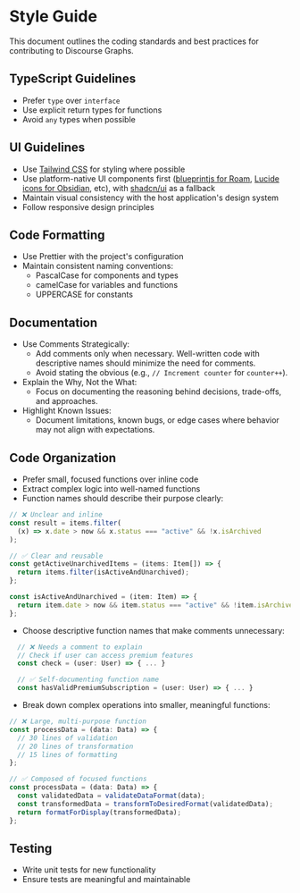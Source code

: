 # Style Guide

This document outlines the coding standards and best practices for contributing to Discourse Graphs.

## TypeScript Guidelines

- Prefer `type` over `interface`
- Use explicit return types for functions
- Avoid `any` types when possible

## UI Guidelines

- Use [Tailwind CSS](https://tailwindcss.com/) for styling where possible
- Use platform-native UI components first ([blueprintjs for Roam](https://roamresearch.com/#/app/developer-documentation/page/5BB8h4I7b), [Lucide icons for Obsidian](https://help.obsidian.md/Contributing+to+Obsidian/Style+guide), etc), with [shadcn/ui](https://ui.shadcn.com/) as a fallback
- Maintain visual consistency with the host application's design system
- Follow responsive design principles

## Code Formatting

- Use Prettier with the project's configuration
- Maintain consistent naming conventions:
  - PascalCase for components and types
  - camelCase for variables and functions
  - UPPERCASE for constants

## Documentation

- Use Comments Strategically:
  - Add comments only when necessary. Well-written code with descriptive names should minimize the need for comments.
  - Avoid stating the obvious (e.g., `// Increment counter` for `counter++`).
- Explain the Why, Not the What:
  - Focus on documenting the reasoning behind decisions, trade-offs, and approaches.
- Highlight Known Issues:
  - Document limitations, known bugs, or edge cases where behavior may not align with expectations.

## Code Organization

- Prefer small, focused functions over inline code
- Extract complex logic into well-named functions
- Function names should describe their purpose clearly:

```typescript
// ❌ Unclear and inline
const result = items.filter(
  (x) => x.date > now && x.status === "active" && !x.isArchived
);

// ✅ Clear and reusable
const getActiveUnarchivedItems = (items: Item[]) => {
  return items.filter(isActiveAndUnarchived);
};

const isActiveAndUnarchived = (item: Item) => {
  return item.date > now && item.status === "active" && !item.isArchived;
};
```

- Choose descriptive function names that make comments unnecessary:

```typescript
  // ❌ Needs a comment to explain
  // Check if user can access premium features
  const check = (user: User) => { ... }

  // ✅ Self-documenting function name
  const hasValidPremiumSubscription = (user: User) => { ... }
```

- Break down complex operations into smaller, meaningful functions:

```typescript
// ❌ Large, multi-purpose function
const processData = (data: Data) => {
  // 30 lines of validation
  // 20 lines of transformation
  // 15 lines of formatting
};

// ✅ Composed of focused functions
const processData = (data: Data) => {
  const validatedData = validateDataFormat(data);
  const transformedData = transformToDesiredFormat(validatedData);
  return formatForDisplay(transformedData);
};
```

## Testing

- Write unit tests for new functionality
- Ensure tests are meaningful and maintainable
